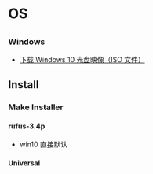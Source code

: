 # OS
## 
### Windows
- [下载 Windows 10 光盘映像（ISO 文件）](https://www.microsoft.com/zh-cn/software-download/windows10ISO?OCID=WIP_r_Win10_Body_AddPC)

## Install
### Make Installer

#### rufus-3.4p
  - win10 直接默认

#### Universal